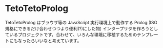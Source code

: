 TetoTetoProlog
==============

TetoTetoProlog はブラウザ等の JavaScript 実行環境上で動作する Prolog (ISO規格にできるだけ合わせつつより便利(?)にした物) インタープリタを作ろうとしているプロジェクトです。合わせて、いろんな環境に移植するためのテンプレートにもなったらいいなと考えています。
